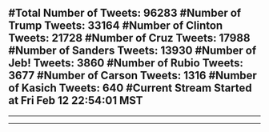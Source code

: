#Total Number of Tweets: 96283 
#Number of Trump Tweets: 33164
#Number of Clinton Tweets: 21728
#Number of Cruz Tweets: 17988
#Number of Sanders Tweets: 13930
#Number of Jeb! Tweets: 3860
#Number of Rubio Tweets: 3677
#Number of Carson Tweets: 1316
#Number of Kasich Tweets: 640
#Current Stream Started at Fri Feb 12 22:54:01 MST
---
---
---
